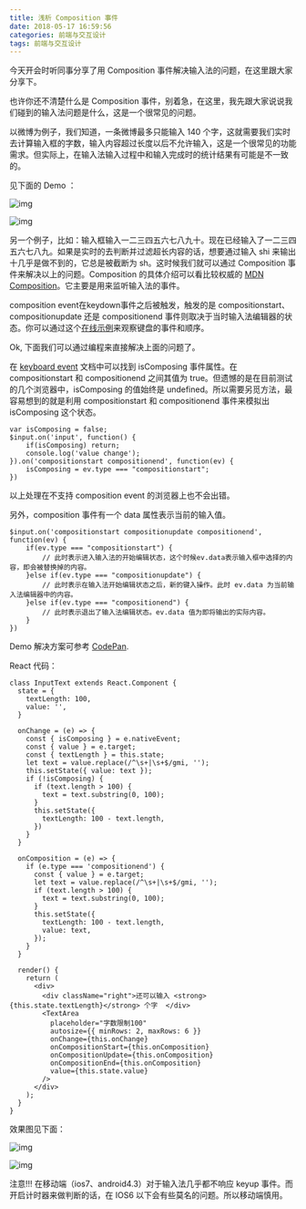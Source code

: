 ```yaml
---
title: 浅析 Composition 事件
date: 2018-05-17 16:59:56
categories: 前端与交互设计
tags: 前端与交互设计
---
```


今天开会时听同事分享了用 Composition 事件解决输入法的问题，在这里跟大家分享下。

也许你还不清楚什么是 Composition 事件，别着急，在这里，我先跟大家说说我们碰到的输入法问题是什么，这是一个很常见的问题。

<!-- more -->

以微博为例子，我们知道，一条微博最多只能输入 140 个字，这就需要我们实时去计算输入框的字数，输入内容超过长度以后不允许输入，这是一个很常见的功能需求。但实际上，在输入法输入过程中和输入完成时的统计结果有可能是不一致的。

见下面的 Demo ：

![img](https://gw.alicdn.com/tfs/TB1kiwJr7CWBuNjy0FaXXXUlXXa-2878-284.png)

![img](https://gw.alicdn.com/tfs/TB1ofoBr7yWBuNjy0FpXXassXXa-2876-280.png)

另一个例子，比如：输入框输入一二三四五六七八九十。现在已经输入了一二三四五六七八九。如果是实时的去判断并过滤超长内容的话，想要通过输入 shi 来输出十几乎是做不到的，它总是被截断为 sh。这时候我们就可以通过 Composition 事件来解决以上的问题。Composition 的具体介绍可以看比较权威的 [MDN Composition](https://developer.mozilla.org/en-US/docs/Web/API/CompositionEvent)。它主要是用来监听输入法的事件。

composition event在keydown事件之后被触发，触发的是 compositionstart、compositionupdate 还是 compositionend 事件则取决于当时输入法编辑器的状态。你可以通过这个[在线示例](https://dvcs.w3.org/hg/d4e/raw-file/tip/key-event-test.html)来观察键盘的事件和顺序。

Ok, 下面我们可以通过编程来直接解决上面的问题了。

在 [keyboard event](https://developer.mozilla.org/en-US/docs/Web/API/KeyboardEvent) 文档中可以找到 isComposing 事件属性。在 compositionstart 和 compositionend 之间其值为 true。但遗憾的是在目前测试的几个浏览器中，isComposing 的值始终是 undefined。所以需要另觅方法，最容易想到的就是利用 compositionstart 和 compositionend 事件来模拟出 isComposing 这个状态。

```
var isComposing = false;
$input.on('input', function() {
    if(isComposing) return;
    console.log('value change');
}).on('compositionstart compositionend', function(ev) {
    isComposing = ev.type === "compositionstart";
})
```
以上处理在不支持 composition event 的浏览器上也不会出错。

另外，composition 事件有一个 data 属性表示当前的输入值。

```
$input.on('compositionstart compositionupdate compositionend', function(ev) {
    if(ev.type === "compositionstart") {
        // 此时表示进入输入法的开始编辑状态，这个时候ev.data表示输入框中选择的内容，即会被替换掉的内容。
    }else if(ev.type === "compositionupdate") {
        // 此时表示在输入法开始编辑状态之后，新的键入操作。此时 ev.data 为当前输入法编辑器中的内容。
    }else if(ev.type === "compositionend") {
        // 此时表示退出了输入法编辑状态。ev.data 值为即将输出的实际内容。
    }
})
```

Demo 解决方案可参考 [CodePan](https://codepen.io/g96968586/pen/aGQaNE).

React 代码：

```
class InputText extends React.Component {
  state = {
    textLength: 100,
    value: '',
  }
  
  onChange = (e) => {
    const { isComposing } = e.nativeEvent;
    const { value } = e.target;
    const { textLength } = this.state;
    let text = value.replace(/^\s+|\s+$/gmi, '');
    this.setState({ value: text });
    if (!isComposing) {
      if (text.length > 100) {
        text = text.substring(0, 100);
      }
      this.setState({
        textLength: 100 - text.length,
      })  
    } 
  }
  
  onComposition = (e) => {
    if (e.type === 'compositionend') {
      const { value } = e.target;
      let text = value.replace(/^\s+|\s+$/gmi, '');
      if (text.length > 100) {
        text = text.substring(0, 100);
      }
      this.setState({
        textLength: 100 - text.length,
        value: text,
      });
    }
  }
  
  render() {
    return (
      <div>
        <div className="right">还可以输入 <strong>{this.state.textLength}</strong> 个字  </div>
        <TextArea
          placeholder="字数限制100"
          autosize={{ minRows: 2, maxRows: 6 }}
          onChange={this.onChange}
          onCompositionStart={this.onComposition}
          onCompositionUpdate={this.onComposition}
          onCompositionEnd={this.onComposition}
          value={this.state.value}
        />
      </div>
    );
  }
}
```

效果图见下面：

![img](https://gw.alicdn.com/tfs/TB16NiLsntYBeNjy1XdXXXXyVXa-2878-284.png)

![img](https://gw.alicdn.com/tfs/TB14NiLsntYBeNjy1XdXXXXyVXa-2878-282.png)

注意!!! 在移动端（ios7、android4.3）对于输入法几乎都不响应 keyup 事件。而开启计时器来做判断的话，在 IOS6 以下会有些莫名的问题。所以移动端慎用。
